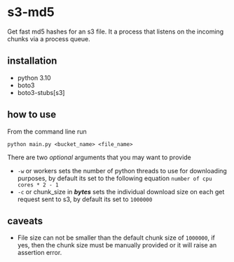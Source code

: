 # s3-md5
Get fast md5 hashes for an s3 file. It a process that listens on the incoming chunks via a process queue.
## installation
- python 3.10
- boto3
- boto3-stubs[s3]

## how to use
From the command line run
```
python main.py <bucket_name> <file_name>
```
There are two *optional* arguments that you may want to provide
- `-w` or workers sets the number of python threads to use for downloading purposes, by default its set to the following equation `number of cpu cores * 2 - 1`
- `-c` or chunk_size in ***bytes*** sets the individual download size on each get request sent to s3, by default its set to `1000000`

## caveats
- File size can not be smaller than the default chunk size of `1000000`, if yes, then the chunk size must be manually provided or it will raise an assertion error.
